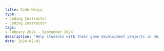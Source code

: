 ```yaml
---
title: Code Ninja
type:
- Coding Instructor
- Coding Instructor
tags:
- Febuary 2024 - September 2024
description: "Help students with their game development projects in Unity."
date: 2024-02-01
---
```

